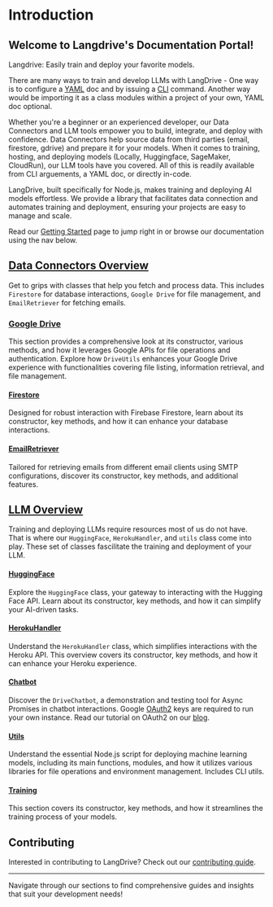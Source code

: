 # Introduction

## Welcome to Langdrive's Documentation Portal!

Langdrive: Easily train and deploy your favorite models. 

There are many ways to train and develop LLMs with LangDrive - One way is to configure a [YAML](./yaml.md) doc and by issuing a [CLI](./cli.md) command. Another way would be importing it as a class modules within a project of your own, YAML doc optional. 

Whether you're a beginner or an experienced developer, our Data Connectors and LLM tools empower you to build, integrate, and deploy with confidence. Data  Connectors help source data from third parties (email, firestore, gdrive) and prepare it for your models. When it comes to training, hosting, and deploying models (Locally, Huggingface, SageMaker, CloudRun), our LLM tools have you covered. All of this is readily available from CLI arguements, a YAML doc, or directly in-code. 

LangDrive, built specifically for Node.js, makes training and deploying AI models effortless. We provide a library that facilitates data connection and automates training and deployment, ensuring your projects are easy to manage and scale.

Read our [Getting Started](./gettingStarted.md) page to jump right in or browse our documentation using the nav below.

## [Data Connectors Overview](./api/dataOverview.md)
Get to grips with classes that help you fetch and process data. This includes `Firestore` for database interactions, `Google Drive` for file management, and `EmailRetriever` for fetching emails. 

### [Google Drive](./api/gdrive.md)
This section provides a comprehensive look at its constructor, various methods, and how it leverages Google APIs for file operations and authentication. Explore how `DriveUtils` enhances your Google Drive experience with functionalities covering file listing, information retrieval, and file management.

#### [Firestore](./api/firestore.md)
Designed for robust interaction with Firebase Firestore, learn about its constructor, key methods, and how it can enhance your database interactions.

#### [EmailRetriever](./api/email.md)
Tailored for retrieving emails from different email clients using SMTP configurations, discover its constructor, key methods, and additional features.

## [LLM Overview](./api/llmOverview.md)
Training and deploying LLMs require resources most of us do not have. That is where our `HuggingFace`, `HerokuHandler`, and `utils` class come into play. These set of classes fascilitate the training and deployment of your LLM. 

#### [HuggingFace](./api/huggingFace.md)
Explore the `HuggingFace` class, your gateway to interacting with the Hugging Face API. Learn about its constructor, key methods, and how it can simplify your AI-driven tasks.

#### [HerokuHandler](./api/heroku.md)
Understand the `HerokuHandler` class, which simplifies interactions with the Heroku API. This overview covers its constructor, key methods, and how it can enhance your Heroku experience.

#### [Chatbot](./api/chatbot.md)
Discover the `DriveChatbot`, a demonstration and testing tool for Async Promises in chatbot interactions. Google [OAuth2](https://developers.google.com/identity/protocols/oauth2) keys are required to run your own instance. Read our tutorial on OAuth2 on our [blog](https://addy.beehiiv.com/).

#### [Utils](./api/utils.md)
Understand the essential Node.js script for deploying machine learning models, including its main functions, modules, and how it utilizes various libraries for file operations and environment management. Includes CLI utils.

#### [Training](./api/train.md)
This section covers its constructor, key methods, and how it streamlines the training process of your models.

## Contributing

Interested in contributing to LangDrive? Check out our [contributing guide](https://pages.github.io/addy-ai/langdrive/contributors.md).

---

Navigate through our sections to find comprehensive guides and insights that suit your development needs!

